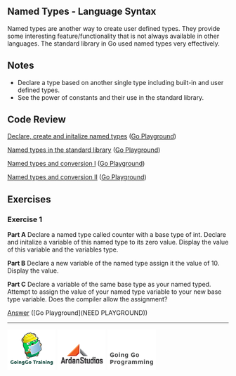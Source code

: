 ## Named Types - Language Syntax
Named types are another way to create user defined types. They provide some interesting feature/functionality that is not always available in other languages. The standard library in Go used named types very effectively.

## Notes

* Declare a type based on another single type including built-in and user defined types.
* See the power of constants and their use in the standard library.

## Code Review

[Declare, create and initalize named types](example1/example1.go) ([Go Playground](http://play.golang.org/p/UKKDife-Wb))

[Named types in the standard library](example2/example2.go) ([Go Playground](http://play.golang.org/p/XnNUdf_cjh))

[Named types and conversion I](example3/example3.go) ([Go Playground](http://play.golang.org/p/Y7gqBwo7Vg))

[Named types and conversion II](example4/example4.go) ([Go Playground](http://play.golang.org/p/gsoqhIUtvw))

## Exercises

### Exercise 1
**Part A** Declare a named type called counter with a base type of int. Declare and initalize a variable of this named type to its zero value. Display the value of this variable and the variables type.

**Part B** Declare a new variable of the named type assign it the value of 10. Display the value.

**Part C** Declare a variable of the same base type as your named typed. Attempt to assign the value of your named type variable to your new base type variable. Does the compiler allow the assignment?

[Answer](exercises/exercise1/exercise1.go) ([Go Playground](NEED PLAYGROUND))

___
[![GoingGo Training](../../00-slides/images/ggt_logo.png)](http://www.goinggotraining.net)
[![Ardan Studios](../../00-slides/images/ardan_logo.png)](http://www.ardanstudios.com)
[![GoingGo Blog](../../00-slides/images/ggb_logo.png)](http://www.goinggo.net)